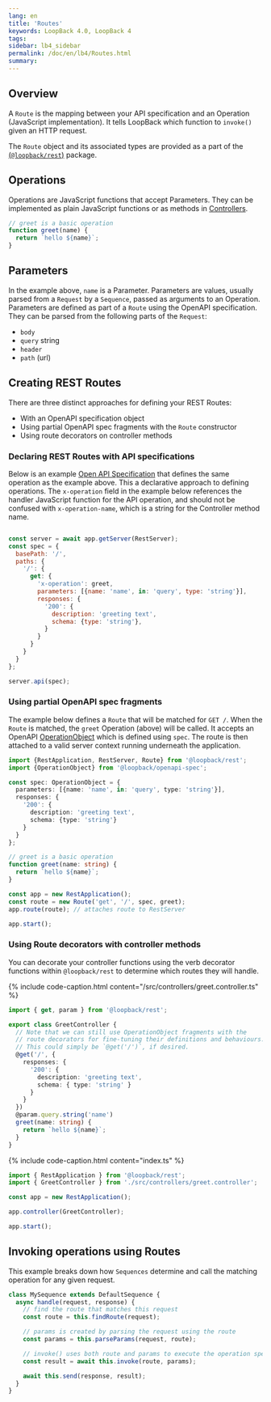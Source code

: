 ```yaml
---
lang: en
title: 'Routes'
keywords: LoopBack 4.0, LoopBack 4
tags:
sidebar: lb4_sidebar
permalink: /doc/en/lb4/Routes.html
summary:
---
```


## Overview

A `Route` is the mapping between your API specification and an Operation (JavaScript implementation). It tells LoopBack which function to `invoke()` given an HTTP request.

The `Route` object and its associated types are provided as a part of the
[(`@loopback/rest`)](https://github.com/strongloop/loopback-next/blob/master/packages/rest) package.

## Operations

Operations are JavaScript functions that accept Parameters. They can be implemented as plain JavaScript functions or as methods in [Controllers](Controllers.md).

```js
// greet is a basic operation
function greet(name) {
  return `hello ${name}`;
}
```

## Parameters

In the example above, `name` is a Parameter. Parameters are values, usually parsed from a `Request` by a `Sequence`, passed as arguments to an Operation. Parameters are defined as part of a `Route` using the OpenAPI specification. They can be parsed from the following parts of the `Request`:

 - `body`
 - `query` string
 - `header`
 - `path` (url)

## Creating REST Routes

There are three distinct approaches for defining your REST Routes:
- With an OpenAPI specification object
- Using partial OpenAPI spec fragments with the `Route` constructor
- Using route decorators on controller methods

### Declaring REST Routes with API specifications

Below is an example [Open API Specification](https://github.com/OAI/OpenAPI-Specification/blob/master/versions/2.0.md#swagger-object) that defines the same operation as the example above. This a declarative approach to defining operations. The `x-operation` field in the example below references the handler JavaScript function for the API operation, and should not be confused with `x-operation-name`, which is a string for the Controller method name.

```js

const server = await app.getServer(RestServer);
const spec = {
  basePath: '/',
  paths: {
    '/': {
      get: {
        'x-operation': greet,
        parameters: [{name: 'name', in: 'query', type: 'string'}],
        responses: {
          '200': {
            description: 'greeting text',
            schema: {type: 'string'},
          }
        }
      }
    }
  }
};

server.api(spec);
```

### Using partial OpenAPI spec fragments

The example below defines a `Route` that will be matched for `GET /`. When the `Route` is matched, the `greet` Operation (above) will be called. It accepts an OpenAPI [OperationObject](https://github.com/OAI/OpenAPI-Specification/blob/0e51e2a1b2d668f434e44e5818a0cdad1be090b4/versions/2.0.md#operationObject) which is defined using `spec`.
The route is then attached to a valid server context running underneath the
application.
```ts
import {RestApplication, RestServer, Route} from '@loopback/rest';
import {OperationObject} from '@loopback/openapi-spec';

const spec: OperationObject = {
  parameters: [{name: 'name', in: 'query', type: 'string'}],
  responses: {
    '200': {
      description: 'greeting text',
      schema: {type: 'string'}
    }
  }
};

// greet is a basic operation
function greet(name: string) {
  return `hello ${name}`;
}

const app = new RestApplication();
const route = new Route('get', '/', spec, greet);
app.route(route); // attaches route to RestServer

app.start();
```

### Using Route decorators with controller methods

You can decorate your controller functions using the verb decorator functions
within `@loopback/rest` to determine which routes they will handle.

{% include code-caption.html content="/src/controllers/greet.controller.ts" %}
```ts
import { get, param } from '@loopback/rest';

export class GreetController {
  // Note that we can still use OperationObject fragments with the
  // route decorators for fine-tuning their definitions and behaviours.
  // This could simply be `@get('/')`, if desired.
  @get('/', {
    responses: {
      '200': {
        description: 'greeting text',
        schema: { type: 'string' }
      }
    }
  })
  @param.query.string('name')
  greet(name: string) {
    return `hello ${name}`;
  }
}
```

{% include code-caption.html content="index.ts" %}
```ts
import { RestApplication } from '@loopback/rest';
import { GreetController } from './src/controllers/greet.controller';

const app = new RestApplication();

app.controller(GreetController);

app.start();
```

## Invoking operations using Routes

This example breaks down how `Sequences` determine and call the matching operation for any given request.

```js
class MySequence extends DefaultSequence {
  async handle(request, response) {
    // find the route that matches this request
    const route = this.findRoute(request);

    // params is created by parsing the request using the route
    const params = this.parseParams(request, route);

    // invoke() uses both route and params to execute the operation specified by the route
    const result = await this.invoke(route, params);

    await this.send(response, result);
  }
}
```
